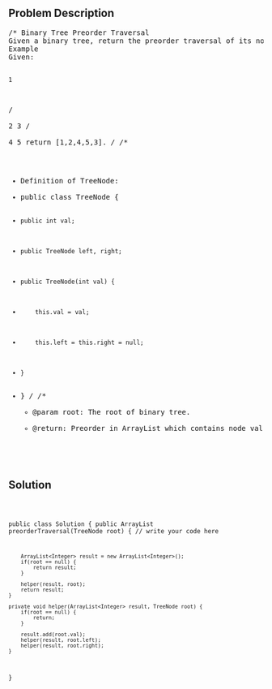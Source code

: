 <!--
<style>
  body { font-family: Arial, sans-serif; }
  .container { max-width: 100%; margin: auto; padding: 20px; }
  .comment-block { background-color: #f9f9f9; padding: 10px; border-left: 5px solid #ccc; max-width: 80%; margin: auto;}
  .code-block { background-color: #f4f4f4; padding: 10px; border: 1px solid #ddd; }
</style>
-->

<div class='container'>
<h2>Problem Description</h2>
<div class='comment-block'>
<pre>
/* Binary Tree Preorder Traversal
Given a binary tree, return the preorder traversal of its nodes' values.
Example
Given:

    1
   / \
  2   3
 / \
4   5
return [1,2,4,5,3].
*/
/**
 * Definition of TreeNode:
 * public class TreeNode {
 *     public int val;
 *     public TreeNode left, right;
 *     public TreeNode(int val) {
 *         this.val = val;
 *         this.left = this.right = null;
 *     }
 * }
 */
    /**
     * @param root: The root of binary tree.
     * @return: Preorder in ArrayList which contains node values.
     */
</pre>
</div>

<h2>Solution</h2>
<div class='code-block'>
<pre><code class='language-java'>

public class Solution {
    public ArrayList<Integer> preorderTraversal(TreeNode root) {
        // write your code here
        
        ArrayList<Integer> result = new ArrayList<Integer>();
        if(root == null) {
            return result;
        }
        
        helper(result, root);
        return result;
    }
    
    private void helper(ArrayList<Integer> result, TreeNode root) {
        if(root == null) {
            return;
        }
        
        result.add(root.val);
        helper(result, root.left);
        helper(result, root.right);
    }
}</code></pre>
</div>
</div>
